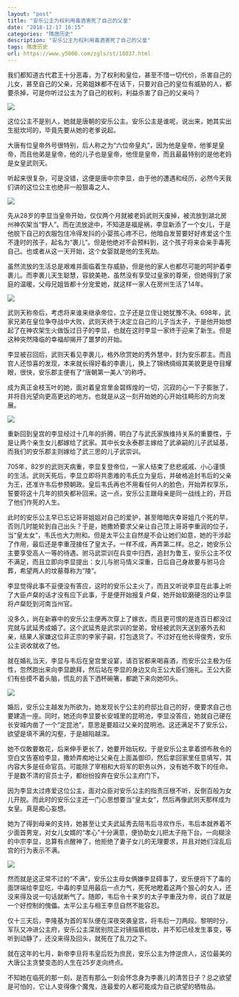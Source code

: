 ```yaml
---
layout: "post"
title: "安乐公主为权利用毒酒害死了自己的父皇"
date: "2018-12-17 16:15"
categories: "隋唐历史"
description: "安乐公主为权利用毒酒害死了自己的父皇"
tags: 隋唐历史
url: https://www.y5000.com/zgls/st/18037.html
---
```






我们都知道古代君王十分恶毒，为了权利和皇位，甚至不惜一切代价，杀害自己的儿女，甚至自己的父亲，兄弟姐妹都不在话下，只要对自己的皇位有威胁的人，都要杀掉，可是你听过公主为了自己的权利，利益杀害了自己的父亲吗？

![](https://img.y5000.com/uploads/allimg/170328/1352295322-0.jpg)

这位公主不是别人，她就是唐朝的安乐公主。安乐公主是谁呢，说出来，她其实出生挺坎坷的，毕竟先要从她的老爹说起。

大唐有位皇帝外号很特别，后人称之为“六位帝皇丸”，因为他是皇帝，他爹是皇帝，而且他弟是皇帝，他的儿子也是皇帝，他侄是皇帝，而且最最特别的是他老妈是女皇武则天。

听起来很复杂，可是没错，这便是唐中宗李显，由于他的遭遇和经历，必然今天我们讲的这位公主也绝非一般狠毒之人。

![](https://img.y5000.com/uploads/allimg/170328/1352291408-1.jpg)

先从28岁的李显当皇帝开始，仅仅两个月就被老妈武则天废掉，被流放到湖北房州神农架当“野人”。而在流放途中，不知道是福是祸，李显新添了一个女儿，于是他脱下自己的衣服包住冷得发抖的小婴孩心疼不已，他暗自发誓要好好疼爱这个生不逢时的孩子，起名为“裹儿”。但是他绝对不会预料到，这个孩子将来会亲手毒死自己。也或者从这一天开始，这个女婴就是他的生死劫。

虽然流放的生活总是艰难并面临着生存威胁，但是他的家人也都尽可能的呵护着李裹儿。而李裹儿天生聪慧，容貌美艳，虽然没有享受过皇家的尊荣，但她得到了家庭的温暖，父母兄姐皆都十分宠爱她，就这样一家人在房州生活了14年。

![](https://img.y5000.com/uploads/allimg/170328/1352292930-2.jpg)

武则天称帝后，考虑将来谁来继承帝位，立子还是立侄让她犹豫不决。698年，武家兄弟在皇位争夺战中大败，武则天终于决定立自己的儿子当太子，于是他开始想起了在神农架生火做饭过日子的李显，也就在这时李显一家终于迎来了新生。但是这种突然降临的幸福却揭开了噩梦的开始。

李显被召回后，武则天看见李裹儿，格外欣赏她的秀外慧中，封为安乐郡主。而且宫人还惊喜的发现，本来就长得好看的李裹儿，换上了锦绣绸缎其美貌更是夺目耀眼，很快，安乐郡主便有了“唐朝第一美人”的称呼。

成为真正金枝玉叶的她，面对着皇宫里金碧辉煌的一切，沉寂的心一下子膨胀了，并将目光望向更高更远的地方。也就是从这一刻开始她的心开始往畸形的方向发展。

![](https://img.y5000.com/uploads/allimg/170328/13522924K-3.jpg)

重新回到皇宫的李显经过十几年的折腾，明白了与武氏家族维持关系的重要性，于是让两个亲生女儿都嫁给了武家。其中长女永泰郡主嫁给了武承嗣的儿子武延基，而我们的安乐郡主则嫁给了武三思的儿子武崇训。

705年，82岁的武则天病重，李显复登帝位，一家人结束了悲悲戚戚、小心谨慎的生活。武则天死后，李显立即将共患难的韦氏立为皇后，并破格追封韦后的父亲为王，还准许韦后参预朝政。皇后韦氏再也不用看任何人的脸色，开始弄权享乐，誓要将这十几年的损失都补回来。这一点，安乐公主跟母亲是同一战线上的，开启了他们作死的人生。

此时的安乐公主早已忘记哥哥姐姐对自己的爱护，甚至暗暗庆幸哥姐几个死的早，否则几时能轮到自己出头？于是，她撒娇要求父亲让自己顶上哥哥李重润的位子，当“皇太女”，韦氏也大力附和。但是太平公主自然是不会让她们如意，她的干涉起了作用，最后还是李重茂接任了皇太子。一样不成，再弄第二样。总之，她安乐公主要享受高人一等的待遇。驸马武崇训在兵变中归西，追封为鲁王，安乐公主不仅不满足，而且立即向李显提出：女儿与驸马情义深重，日后自己身故要与驸马合葬，希望两人的坟墓尊称为“陵”。

李显觉得此事不妥便没有答应，这时的安乐公主火了，而且又听说李显在此事上听了大臣卢粲的话才没有应下此事，于是便开始报复卢粲，她开始软磨硬泡的让李显将卢粲贬到河南当州官。

没多久，尚在新寡中的安乐公主便再次穿上了嫁衣，而且更可恨的是连百日都没过完就与武延秀成婚了。这个武延秀是武崇训的堂弟，曾经被武则天送到塞外去和亲，结果人家嫌这位非正宗的李家子嗣，打包退货了。不过好在他长得俊秀，安乐公主说收就收了他。

就在婚礼当天，李显与韦后在皇宫里设宴，请百官都来喝喜酒，而安乐公主极为任性，忽然跑出来向李显跪拜，然后站在李显的身边又向王公大臣们施礼。王公大臣们有些摸不着头脑，慌乱的丢下洒杯碗箸，都跪下来向她叩头。

![](https://img.y5000.com/uploads/allimg/170328/1352295S2-4.jpg)

婚后，安乐公主越发为所欲为，她发现长宁公主的府邸比自己的好，便要求自己也要建造一座。同时，她还向李显要长安城里的昆明池，李显没答应，她就自己硬在长安城内凿了一个“定昆池”，意思是要超过父亲的昆明池。这还满足不了安乐公，欲望是填不满的沟壑，于是越陷越深。

她不仅敢要敢花，后来伸手更长了，她要开始玩权。于是安乐公主拿着颁布赦令的空白文告塞给李显，撒娇弄痴地让父亲在上面盖御印，然后拿回家里任意填写，其内容大多是任命官员。可能除了宰相和大将军的职务以外，没有她不敢下的任命。于是数不清的官员士子，都纷纷投奔在安乐公主府门下。

因为李显太过疼爱这位公主，面对众臣对安乐公主的指责压根不听，反倒百般为女儿开脱。而此时的安乐公主还一门心思想要当“皇太女”，然后再像武则天那样成为女皇。真是痴心妄想。

她为了得到母亲的支持，她甚至让丈夫武延秀去陪韦后寻欢作乐，韦后本就养着不少面首男宠，对女儿女婿的“孝心”十分满意，便协助女儿把太子拖下台。一向糊涂的中宗李显，总算有点醒神了，他拒绝了妻子女儿的无理要求，并且对她们淫乱后宫的行为表示不满。

![](https://img.y5000.com/uploads/allimg/170328/13522953B-5.jpg)

然而就是这正常不过的“不满”，安乐公主母女俩嫌李显碍事了，安乐便将下了毒的面饼端给李显吃，中毒的李显用最后一点力气，死死地瞪着这两个狠心的女人，还没来得及说一句话就断气了。随即，韦后令十来岁的太子李重茂为帝，说白了就是一个好控制的傀儡。太平公主与相王李旦自然不能容忍。

仅十三天后，李隆基为首的军队便在深夜突袭皇宫，将韦后一刀两段。黎明时分，军队又冲进公主府，安乐公主深居别院正对镜描眉梳妆，并不知已经发生事变，等听到动静了，还没来得及回头，就死在了乱刀之下。

就在这年的七月，新帝李旦将韦皇后贬为庶民，安乐公主为悖逆庶人，这位最美的大唐公主贪婪变态的人生在25岁走向终点。

不知她在临死的那一刻，是否有那么一刻会怀念身为李裹儿的清苦日子？总之欲望是可怕的，它让人变得像个魔鬼，连最爱的人都可能成为自己欲望的牺牲品。

